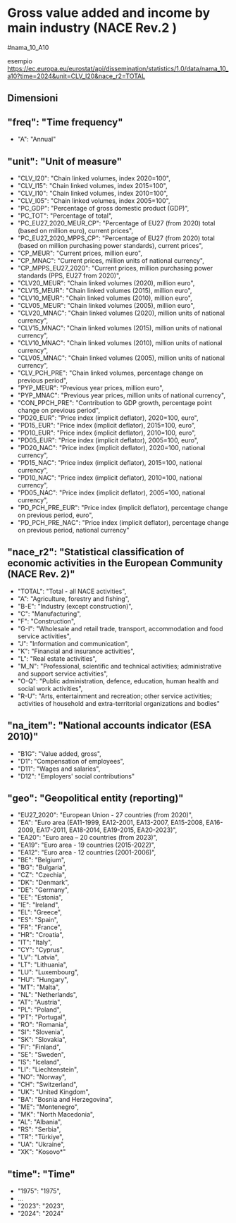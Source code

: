 # Gross value added and income by main industry (NACE Rev.2 )

#nama_10_A10

esempio https://ec.europa.eu/eurostat/api/dissemination/statistics/1.0/data/nama_10_a10?time=2024&unit=CLV_I20&nace_r2=TOTAL



## Dimensioni
  
## "freq": "Time frequency"

- "A": "Annual"

## "unit": "Unit of measure"

- "CLV_I20": "Chain linked volumes, index 2020=100",
- "CLV_I15": "Chain linked volumes, index 2015=100",
- "CLV_I10": "Chain linked volumes, index 2010=100",
- "CLV_I05": "Chain linked volumes, index 2005=100",
- "PC_GDP": "Percentage of gross domestic product (GDP)",
- "PC_TOT": "Percentage of total",
- "PC_EU27_2020_MEUR_CP": "Percentage of EU27 (from 2020) total (based on million euro), current prices",
- "PC_EU27_2020_MPPS_CP": "Percentage of EU27 (from 2020) total (based on million purchasing power standards), current prices",
- "CP_MEUR": "Current prices, million euro",
- "CP_MNAC": "Current prices, million units of national currency",
- "CP_MPPS_EU27_2020": "Current prices, million purchasing power standards (PPS, EU27 from 2020)",
- "CLV20_MEUR": "Chain linked volumes (2020), million euro",
- "CLV15_MEUR": "Chain linked volumes (2015), million euro",
- "CLV10_MEUR": "Chain linked volumes (2010), million euro",
- "CLV05_MEUR": "Chain linked volumes (2005), million euro",
- "CLV20_MNAC": "Chain linked volumes (2020), million units of national currency",
- "CLV15_MNAC": "Chain linked volumes (2015), million units of national currency",
- "CLV10_MNAC": "Chain linked volumes (2010), million units of national currency",
- "CLV05_MNAC": "Chain linked volumes (2005), million units of national currency",
- "CLV_PCH_PRE": "Chain linked volumes, percentage change on previous period",
- "PYP_MEUR": "Previous year prices, million euro",
- "PYP_MNAC": "Previous year prices, million units of national currency",
- "CON_PPCH_PRE": "Contribution to GDP growth, percentage point change on previous period",
- "PD20_EUR": "Price index (implicit deflator), 2020=100, euro",
- "PD15_EUR": "Price index (implicit deflator), 2015=100, euro",
- "PD10_EUR": "Price index (implicit deflator), 2010=100, euro",
- "PD05_EUR": "Price index (implicit deflator), 2005=100, euro",
- "PD20_NAC": "Price index (implicit deflator), 2020=100, national currency",
- "PD15_NAC": "Price index (implicit deflator), 2015=100, national currency",
- "PD10_NAC": "Price index (implicit deflator), 2010=100, national currency",
- "PD05_NAC": "Price index (implicit deflator), 2005=100, national currency",
- "PD_PCH_PRE_EUR": "Price index (implicit deflator), percentage change on previous period, euro",
- "PD_PCH_PRE_NAC": "Price index (implicit deflator), percentage change on previous period, national currency"

## "nace_r2": "Statistical classification of economic activities in the European Community (NACE Rev. 2)"

- "TOTAL": "Total - all NACE activities",
- "A": "Agriculture, forestry and fishing",
- "B-E": "Industry (except construction)",
- "C": "Manufacturing",
- "F": "Construction",
- "G-I": "Wholesale and retail trade, transport, accommodation and food service activities",
- "J": "Information and communication",
- "K": "Financial and insurance activities",
- "L": "Real estate activities",
- "M_N": "Professional, scientific and technical activities; administrative and support service activities",
- "O-Q": "Public administration, defence, education, human health and social work activities",
- "R-U": "Arts, entertainment and recreation; other service activities; activities of household and extra-territorial organizations and bodies"

## "na_item": "National accounts indicator (ESA 2010)"

- "B1G": "Value added, gross",
- "D1": "Compensation of employees",
- "D11": "Wages and salaries",
- "D12": "Employers' social contributions"

## "geo": "Geopolitical entity (reporting)"

- "EU27_2020": "European Union - 27 countries (from 2020)",
- "EA": "Euro area (EA11-1999, EA12-2001, EA13-2007, EA15-2008, EA16-2009, EA17-2011, EA18-2014, EA19-2015, EA20-2023)",
- "EA20": "Euro area – 20 countries (from 2023)",
- "EA19": "Euro area - 19 countries  (2015-2022)",
- "EA12": "Euro area - 12 countries (2001-2006)",
- "BE": "Belgium",
- "BG": "Bulgaria",
- "CZ": "Czechia",
- "DK": "Denmark",
- "DE": "Germany",
- "EE": "Estonia",
- "IE": "Ireland",
- "EL": "Greece",
- "ES": "Spain",
- "FR": "France",
- "HR": "Croatia",
- "IT": "Italy",
- "CY": "Cyprus",
- "LV": "Latvia",
- "LT": "Lithuania",
- "LU": "Luxembourg",
- "HU": "Hungary",
- "MT": "Malta",
- "NL": "Netherlands",
- "AT": "Austria",
- "PL": "Poland",
- "PT": "Portugal",
- "RO": "Romania",
- "SI": "Slovenia",
- "SK": "Slovakia",
- "FI": "Finland",
- "SE": "Sweden",
- "IS": "Iceland",
- "LI": "Liechtenstein",
- "NO": "Norway",
- "CH": "Switzerland",
- "UK": "United Kingdom",
- "BA": "Bosnia and Herzegovina",
- "ME": "Montenegro",
- "MK": "North Macedonia",
- "AL": "Albania",
- "RS": "Serbia",
- "TR": "Türkiye",
- "UA": "Ukraine",
- "XK": "Kosovo*"

## "time": "Time"

- "1975": "1975",
- ...
- "2023": "2023",
- "2024": "2024"
